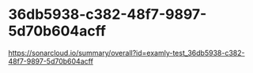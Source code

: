 # 36db5938-c382-48f7-9897-5d70b604acff
https://sonarcloud.io/summary/overall?id=examly-test_36db5938-c382-48f7-9897-5d70b604acff
